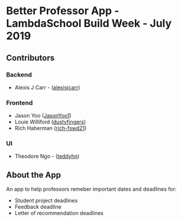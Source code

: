 # Better Professor App - LambdaSchool Build Week - July 2019

## Contributors

### Backend
* Alexis J Carr - ([alexisjcarr](https://github.com/alexisjcarr))

### Frontend
* Jason Yoo ([JasonYoo1](https://github.com/JasonYoo1))
* Louie Williford ([dustyfingers](https://github.com/dustyfingers))
* Rich Haberman ([rich-fswd21](https://github.com/rich-fswd21))

### UI
* Theodore Ngo - ([teddyhn](https://github.com/teddyhn))

## About the App

An app to help professors remeber important dates and deadlines for:

* Student project deadlines
* Feedback deadline
* Letter of recommendation deadlines

